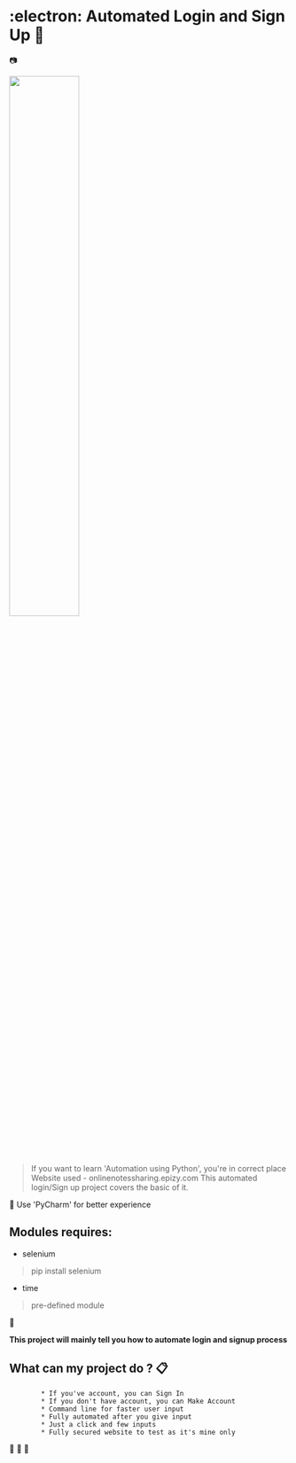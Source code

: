 # :electron: __Automated Login and Sign Up__ :wave:
:camera:

[<img src="https://github.com/nitin30kumar/AutomateloginSignupwithPython/blob/777e91e09ff18bb46b9b28fb9a94072f3184581e/signup.mp4" width="50%">](https://github.com/nitin30kumar/AutomateloginSignupwithPython/blob/777e91e09ff18bb46b9b28fb9a94072f3184581e/signup.mp4)


> If you want to learn 'Automation using Python', you're in correct place
> Website used - onlinenotessharing.epizy.com
> This automated login/Sign up project covers the basic of it.

:loudspeaker: Use 'PyCharm' for better experience

## Modules requires:

* selenium
> pip install selenium

* time
> pre-defined module

:mag_right:

__This project will mainly tell you how to automate login and signup process__

## What can my project do ?  :clipboard:
            * If you've account, you can Sign In
            * If you don't have account, you can Make Account
            * Command line for faster user input
            * Fully automated after you give input
            * Just a click and few inputs
            * Fully secured website to test as it's mine only
            
:see_no_evil: :speak_no_evil: :hear_no_evil:


